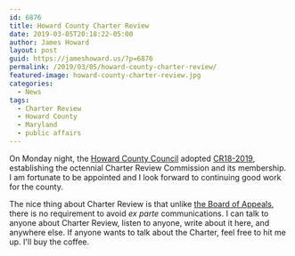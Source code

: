 ```yaml
---
id: 6876
title: Howard County Charter Review
date: 2019-03-05T20:18:22-05:00
author: James Howard
layout: post
guid: https://jameshoward.us/?p=6876
permalink: /2019/03/05/howard-county-charter-review/
featured-image: howard-county-charter-review.jpg
categories:
  - News
tags:
  - Charter Review
  - Howard County
  - Maryland
  - public affairs
---
```

On Monday night, the [Howard County
Council](https://cc.howardcountymd.gov/) adopted
[CR18-2019](https://apps.howardcountymd.gov/olis/PrintSummary.aspx?LegislationID=3201),
establishing the octennial Charter Review Commission and its
membership. I am fortunate to be appointed and I look forward to
continuing good work for the county.

The nice thing about Charter Review is that unlike [the Board of
Appeals](/service), there is no requirement to avoid _ex parte_ 
communications. I can talk to anyone about Charter Review, listen 
to anyone, write about it here, and anywhere else. If anyone 
wants to talk about the Charter, feel free to hit me up. I'll 
buy the coffee.
